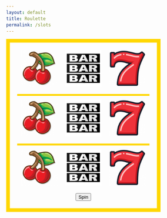 ```yaml
---
layout: default
title: Roulette
permalink: /slots
---
```


<html lang="en">
<head>
  <meta charset="UTF-8">
  <meta name="viewport" content="width=device-width, initial-scale=1.0">
  <title>Slot Machine</title>
  <style>
    .slot-machine {
      text-align: center;
      border: 10px solid gold; /* Golden border around the entire slot machine */
      padding: 20px; /* Add some padding */
      display: inline-block; /* Ensures the slot machine container fits its content */
      margin: auto; /* Center the slot machine horizontally */
    }
    .reel-container {
      margin-bottom: 20px; /* Add some space between rows */
    }
    .row-divider {
      width: 100%;
      height: 5px; /* Height of the row divider */
      background-color: gold; /* Color of the row divider */
      margin: 10px 0; /* Add some space above and below the row divider */
    }
    .reel {
      display: flex;
      flex-direction: row; /* Align symbols horizontally */
      justify-content: center; /* Center symbols horizontally */
    }
    .reel img {
      width: 100px; /* Adjust as needed */
      margin: 0 10px; /* Adjust as needed */
    }
  </style>
</head>
<body>
  <div class="slot-machine">
    <div class="reel-container">
      <div class="reel">
        <img src="images/slotcherry.png" alt="Cherry">
        <img src="images/slotbar.png" alt="Bar">
        <img src="images/slot7.png" alt="Seven">
        <!-- Add more images here -->
      </div>
    </div>
    <div class="row-divider"></div> <!-- Divider between rows -->
    <div class="reel-container">
      <div class="reel">
        <img src="images/slotcherry.png" alt="Cherry">
        <img src="images/slotbar.png" alt="Bar">
        <img src="images/slot7.png" alt="Seven">
        <!-- Add more images here -->
      </div>
    </div>
    <div class="row-divider"></div> <!-- Divider between rows -->
    <div class="reel-container">
      <div class="reel">
        <img src="images/slotcherry.png" alt="Cherry">
        <img src="images/slotbar.png" alt="Bar">
        <img src="images/slot7.png" alt="Seven">
        <!-- Add more images here -->
      </div>
    </div>
    <button id="spin-btn">Spin</button>
  </div>
  
  <script src="slots.js"></script>
</body>
</html>
